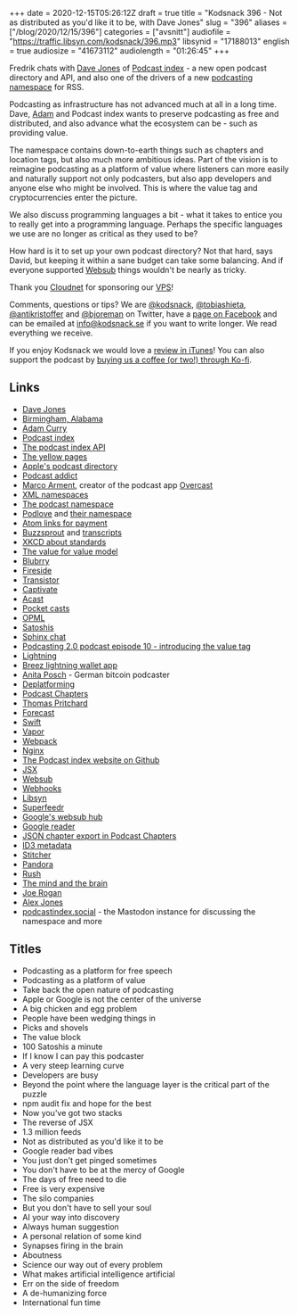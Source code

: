 +++
date = 2020-12-15T05:26:12Z
draft = true
title = "Kodsnack 396 - Not as distributed as you'd like it to be, with Dave Jones"
slug = "396"
aliases = ["/blog/2020/12/15/396"]
categories = ["avsnitt"]
audiofile = "https://traffic.libsyn.com/kodsnack/396.mp3"
libsynid = "17188013"
english = true
audiosize = "41673112"
audiolength = "01:26:45"
+++

Fredrik chats with [Dave Jones](https://podcastindex.social/web/accounts/269) of [Podcast index](https://podcastindex.org/) - a new open podcast directory and API, and also one of the drivers of a new [podcasting namespace](https://github.com/Podcastindex-org/podcast-namespace) for RSS.

Podcasting as infrastructure has not advanced much at all in a long time. Dave, [Adam](https://en.wikipedia.org/wiki/Adam_Curry) and Podcast index wants to preserve podcasting as free and distributed, and also advance what the ecosystem can be - such as providing value.

The namespace contains down-to-earth things such as chapters and location tags, but also much more ambitious ideas. Part of the vision is to reimagine podcasting as a platform of value where listeners can more easily and naturally support not only podcasters, but also app developers and anyone else who might be involved. This is where the value tag and cryptocurrencies enter the picture.

We also discuss programming languages a bit - what it takes to entice you to really get into a programming language. Perhaps the specific languages we use are no longer as critical as they used to be?

How hard is it to set up your own podcast directory? Not that hard, says David, but keeping it within a sane budget can take some balancing. And if everyone supported [Websub](https://en.wikipedia.org/wiki/WebSub) things wouldn't be nearly as tricky.

Thank you [Cloudnet](http://www.cloudnet.se) for sponsoring our [VPS](http://en.wikipedia.org/wiki/Virtual_private_server)!

Comments, questions or tips? We are [@kodsnack](https://www.twitter.com/kodsnack), [@tobiashieta](https://www.twitter.com/tobiashieta), [@antikristoffer](https://twitter.com/antikristoffer) and [@bjoreman](https://www.twitter.com/bjoreman) on Twitter, have a [page on Facebook](https://www.facebook.com/kodsnack) and can be emailed at [info@kodsnack.se](mailto:info@kodsnack.se) if you want to write longer. We read everything we receive.

If you enjoy Kodsnack we would love a [review in iTunes](http://itunes.apple.com/se/podcast/kodsnack/id561631498?l=en)! You can also support the podcast by <a href="https://ko-fi.com/kodsnack" rel="payment">buying us a coffee (or two!) through Ko-fi</a>.

## Links ##
* [Dave Jones](https://podcastindex.social/web/accounts/269)
* [Birmingham, Alabama](https://en.wikipedia.org/wiki/Birmingham,_Alabama)
* [Adam Curry](https://en.wikipedia.org/wiki/Adam_Curry)
* [Podcast index](https://podcastindex.org/)
* [The podcast index API](https://api.podcastindex.org/signup)
* [The yellow pages](https://en.wikipedia.org/wiki/Yellow_pages)
* [Apple's podcast directory](https://transistor.fm/upload-podcast-itunes-apple/)
* [Podcast addict](https://podcastaddict.com/app)
* [Marco Arment](https://en.wikipedia.org/wiki/Marco_Arment), creator of the podcast app [Overcast](https://en.wikipedia.org/wiki/Overcast_%28app%29)
* [XML namespaces](https://en.wikipedia.org/wiki/XML_namespace)
* [The podcast namespace](https://github.com/Podcastindex-org/podcast-namespace)
* [Podlove](https://podlove.org/) and [their namespace](https://podlove.org/specifications/)
* [Atom links for payment](http://microformats.org/wiki/rel-payment)
* [Buzzsprout](https://www.buzzsprout.com/) and [transcripts](https://www.buzzsprout.com/blog/transcription-tools)
* [XKCD about standards](https://xkcd.com/927/)
* [The value for value model](https://www.youtube.com/watch?v=NO1aDZ6L4NQ)
* [Blubrry](https://blubrry.com/)
* [Fireside](https://fireside.fm/)
* [Transistor](https://transistor.fm/)
* [Captivate](https://www.captivate.fm/)
* [Acast](https://en.wikipedia.org/wiki/Acast)
* [Pocket casts](https://www.pocketcasts.com/)
* [OPML](https://en.wikipedia.org/wiki/OPML)
* [Satoshis](https://en.bitcoin.it/wiki/Satoshi_%28unit%29)
* [Sphinx chat](https://sphinx.chat/)
* [Podcasting 2.0 podcast episode 10 - introducing the value tag](http://adam.curry.com/html/PC201020201106Podcas-ZV7ms5XRW9t58ntbVrTRT4WJdFKD2p.html)
* [Lightning](https://en.wikipedia.org/wiki/Lightning_Network)
* [Breez lightning wallet app](https://breez.technology/)
* [Anita Posch](https://anitaposch.com/) - German bitcoin podcaster
* [Deplatforming](https://en.wikipedia.org/wiki/Deplatforming)
* [Podcast Chapters](https://chaptersapp.com/)
* [Thomas Pritchard](https://tpritc.com/)
* [Forecast](https://overcast.fm/forecast)
* [Swift](https://en.wikipedia.org/wiki/Swift_%28programming_language%29)
* [Vapor](https://vapor.codes/)
* [Webpack](https://en.wikipedia.org/wiki/Webpack)
* [Nginx](https://en.wikipedia.org/wiki/Nginx)
* [The Podcast index website on Github](https://github.com/Podcastindex-org/web-ui)
* [JSX](https://reactjs.org/docs/introducing-jsx.html)
* [Websub](https://en.wikipedia.org/wiki/WebSub)
* [Webhooks](https://en.wikipedia.org/wiki/Webhook)
* [Libsyn](https://libsyn.com/)
* [Superfeedr](https://en.wikipedia.org/wiki/Superfeedr)
* [Google's websub hub](https://pubsubhubbub.appspot.com/)
* [Google reader](https://en.wikipedia.org/wiki/Google_Reader)
* [JSON chapter export in Podcast Chapters](https://chaptersapp.com/faq/jsonExport.html)
* [ID3 metadata](https://en.wikipedia.org/wiki/ID3)
* [Stitcher](https://en.wikipedia.org/wiki/Stitcher_Radio)
* [Pandora](https://en.wikipedia.org/wiki/Pandora_%28streaming_service%29)
* [Rush](https://en.wikipedia.org/wiki/Rush_%28band%29)
* [The mind and the brain](https://en.wikipedia.org/wiki/Mind%E2%80%93body_problem)
* [Joe Rogan](https://en.wikipedia.org/wiki/Joe_Rogan)
* [Alex Jones](https://en.wikipedia.org/wiki/Alex_Jones)
* [podcastindex.social](https://podcastindex.social/web/timelines/home) - the Mastodon instance for discussing the namespace and more

## Titles ##
* Podcasting as a platform for free speech
* Podcasting as a platform of value
* Take back the open nature of podcasting
* Apple or Google is not the center of the universe
* A big chicken and egg problem
* People have been wedging things in
* Picks and shovels
* The value block
* 100 Satoshis a minute
* If I know I can pay this podcaster
* A very steep learning curve
* Developers are busy
* Beyond the point where the language layer is the critical part of the puzzle
* npm audit fix and hope for the best
* Now you've got two stacks
* The reverse of JSX
* 1.3 million feeds
* Not as distributed as you'd like it to be
* Google reader bad vibes
* You just don't get pinged sometimes
* You don't have to be at the mercy of Google
* The days of free need to die
* Free is very expensive
* The silo companies
* But you don't have to sell your soul
* AI your way into discovery
* Always human suggestion
* A personal relation of some kind
* Synapses firing in the brain
* Aboutness
* Science our way out of every problem
* What makes artificial intelligence artificial
* Err on the side of freedom
* A de-humanizing force
* International fun time